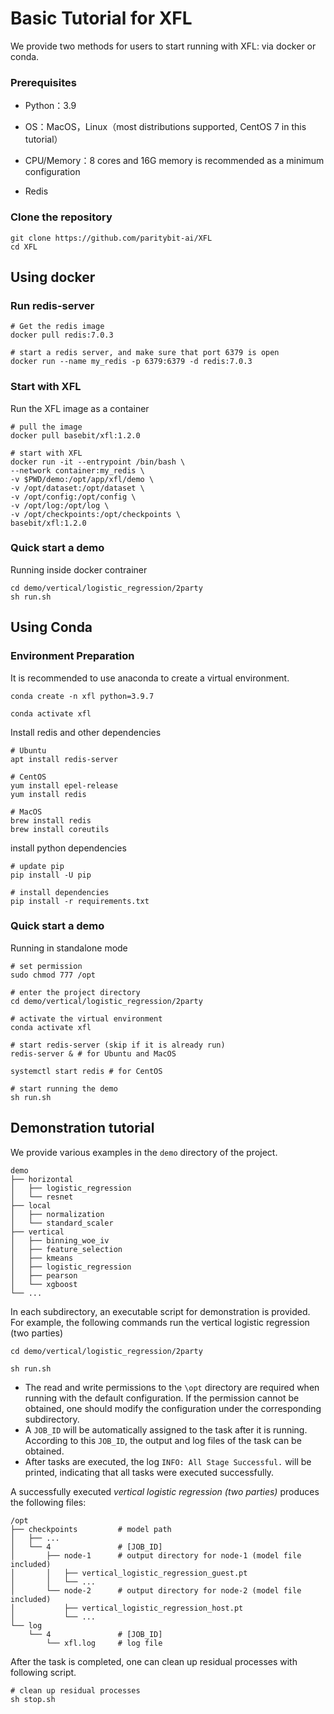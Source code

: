 # Basic Tutorial for XFL

We provide two methods for users to start running with XFL: via docker or conda.

### Prerequisites
* Python：3.9

* OS：MacOS，Linux（most distributions supported, CentOS 7 in this tutorial）

* CPU/Memory：8 cores and 16G memory is recommended as a minimum configuration

* Redis

### Clone the repository
```shell
git clone https://github.com/paritybit-ai/XFL
cd XFL
```

## Using docker

### Run redis-server
```shell
# Get the redis image
docker pull redis:7.0.3

# start a redis server, and make sure that port 6379 is open
docker run --name my_redis -p 6379:6379 -d redis:7.0.3
```

### Start with XFL
Run the XFL image as a container
```shell
# pull the image
docker pull basebit/xfl:1.2.0

# start with XFL
docker run -it --entrypoint /bin/bash \
--network container:my_redis \
-v $PWD/demo:/opt/app/xfl/demo \
-v /opt/dataset:/opt/dataset \
-v /opt/config:/opt/config \
-v /opt/log:/opt/log \
-v /opt/checkpoints:/opt/checkpoints \
basebit/xfl:1.2.0
```

### Quick start a demo
Running inside docker contrainer 
```shell
cd demo/vertical/logistic_regression/2party
sh run.sh
```

## Using Conda

### Environment Preparation

It is recommended to use anaconda to create a virtual environment.

```shell
conda create -n xfl python=3.9.7

conda activate xfl
```
Install redis and other dependencies

```shell
# Ubuntu
apt install redis-server

# CentOS
yum install epel-release
yum install redis

# MacOS
brew install redis
brew install coreutils
```

install python dependencies
```shell
# update pip
pip install -U pip

# install dependencies
pip install -r requirements.txt
```

### Quick start a demo

Running in standalone mode
```shell
# set permission
sudo chmod 777 /opt

# enter the project directory
cd demo/vertical/logistic_regression/2party

# activate the virtual environment
conda activate xfl

# start redis-server (skip if it is already run)
redis-server & # for Ubuntu and MacOS

systemctl start redis # for CentOS

# start running the demo
sh run.sh
```

## Demonstration tutorial

We provide various examples in the `demo` directory of the project.

```
demo
├── horizontal
│   ├── logistic_regression
│   └── resnet
├── local
│   ├── normalization
│   └── standard_scaler
├── vertical
│   ├── binning_woe_iv
│   ├── feature_selection
│   ├── kmeans
│   ├── logistic_regression
│   ├── pearson
│   └── xgboost
└── ...
```

In each subdirectory, an executable script for demonstration is provided.
For example, the following commands run the vertical logistic regression (two parties)
```
cd demo/vertical/logistic_regression/2party

sh run.sh
```

* The read and write permissions to the `\opt` directory are required when running with the default configuration. If the permission cannot be obtained, one should modify the configuration under the corresponding subdirectory.  
* A `JOB_ID` will be automatically assigned to the task after it is running. According to this `JOB_ID`, the output and log files of the task can be obtained.
* After tasks are executed, the log `INFO: All Stage Successful.` will be printed, indicating that all tasks were executed successfully.

A successfully executed *vertical logistic regression (two parties)* produces the following files:
```
/opt
├── checkpoints         # model path
│   ├── ...
│   └── 4               # [JOB_ID]
│       ├── node-1      # output directory for node-1 (model file included)
│       │   ├── vertical_logistic_regression_guest.pt
│       │   └── ...     
│       └── node-2      # output directory for node-2 (model file included)
│           ├── vertical_logistic_regression_host.pt
│           └── ...     
└── log
    └── 4               # [JOB_ID]
        └── xfl.log     # log file
```
After the task is completed, one can clean up residual processes with following script.
```shell
# clean up residual processes
sh stop.sh
```
